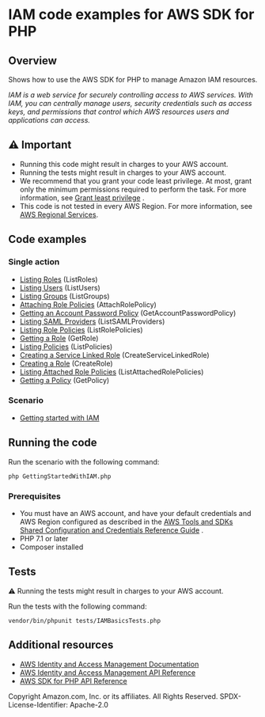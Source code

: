 # IAM code examples for AWS SDK for PHP

## Overview

Shows how to use the AWS SDK for PHP to manage Amazon IAM resources.

*IAM is a web service for securely controlling access to AWS services. With IAM, you can centrally manage users,
security credentials such as access keys, and permissions that control which AWS resources users and applications can
access.*

## ⚠️ Important

* Running this code might result in charges to your AWS account.
* Running the tests might result in charges to your AWS account.
* We recommend that you grant your code least privilege. At most, grant only the minimum permissions required to perform
  the task. For more information,
  see [Grant least privilege](https://docs.aws.amazon.com/IAM/latest/UserGuide/best-practices.html#grant-least-privilege)
  .
* This code is not tested in every AWS Region. For more information,
  see [AWS Regional Services](https://aws.amazon.com/about-aws/global-infrastructure/regional-product-services).

## Code examples

### Single action

* [Listing Roles](../IamService.php) (ListRoles)
* [Listing Users](../IamService.php) (ListUsers)
* [Listing Groups](../IamService.php) (ListGroups)
* [Attaching Role Policies](../IamService.php) (AttachRolePolicy)
* [Getting an Account Password Policy](../IamService.php) (GetAccountPasswordPolicy)
* [Listing SAML Providers](../IamService.php) (ListSAMLProviders)
* [Listing Role Policies](../IamService.php) (ListRolePolicies)
* [Getting a Role](../IamService.php) (GetRole)
* [Listing Policies](../IamService.php) (ListPolicies)
* [Creating a Service Linked Role](../IamService.php) (CreateServiceLinkedRole)
* [Creating a Role](../IamService.php) (CreateRole)
* [Listing Attached Role Policies](../IamService.php) (ListAttachedRolePolicies)
* [Getting a Policy](../IamService.php) (GetPolicy)

### Scenario

* [Getting started with IAM](GettingStartedWithIAM.php)

## Running the code

Run the scenario with the following command:

```
php GettingStartedWithIAM.php
```

### Prerequisites

- You must have an AWS account, and have your default credentials and AWS Region configured as described in
  the [AWS Tools and SDKs Shared Configuration and Credentials Reference Guide](https://docs.aws.amazon.com/credref/latest/refdocs/creds-config-files.html)
  .
- PHP 7.1 or later
- Composer installed

## Tests

⚠️ Running the tests might result in charges to your AWS account.

Run the tests with the following command:

```
vendor/bin/phpunit tests/IAMBasicsTests.php
```

## Additional resources

* [AWS Identity and Access Management Documentation](https://docs.aws.amazon.com/iam)
* [AWS Identity and Access Management API Reference](https://docs.aws.amazon.com/IAM/latest/APIReference/welcome.html)
* [AWS SDK for PHP API Reference](https://docs.aws.amazon.com/aws-sdk-php/v3/api/index.html)

Copyright Amazon.com, Inc. or its affiliates. All Rights Reserved. SPDX-License-Identifier: Apache-2.0
